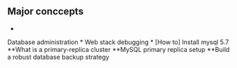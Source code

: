 ## Major conccepts
*
Database administration
*
Web stack debugging
*
[How to] Install mysql 5.7
**What is a primary-replica cluster
**MySQL primary replica setup
**Build a robust database backup strategy
